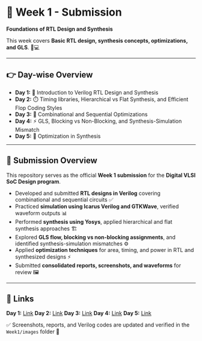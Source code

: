 # 📌 Week 1 - Submission

**Foundations of RTL Design and Synthesis**

This week covers **Basic RTL design, synthesis concepts, optimizations, and GLS**. 🚀💻

---

## 👉 Day-wise Overview

- **Day 1:** 📘 Introduction to Verilog RTL Design and Synthesis
- **Day 2:** ⏱️ Timing libraries, Hierarchical vs Flat Synthesis, and Efficient Flop Coding Styles
- **Day 3:** 🔧 Combinational and Sequential Optimizations
- **Day 4:** ⚡ GLS, Blocking vs Non-Blocking, and Synthesis-Simulation Mismatch
- **Day 5:** 🏁 Optimization in Synthesis

---

## 📝 Submission Overview

This repository serves as the official **Week 1 submission** for the **Digital VLSI SoC Design program**.

- Developed and submitted **RTL designs in Verilog** covering combinational and sequential circuits ✅
- Practiced **simulation using Icarus Verilog and GTKWave**, verified waveform outputs 📊
- Performed **synthesis using Yosys**, applied hierarchical and flat synthesis approaches 🏗️
- Explored **GLS flow, blocking vs non-blocking assignments**, and identified synthesis-simulation mismatches ⚙️
- Applied **optimization techniques** for area, timing, and power in RTL and synthesized designs ⚡
- Submitted **consolidated reports, screenshots, and waveforms** for review 🖼️

---

## 🔗 Links

 **Day 1:** [Link](https://github.com/Govindan-M/riscv-soc-tapeout/tree/main/Week%201/Day%201) **Day 2:** [Link](https://github.com/Govindan-M/riscv-soc-tapeout/tree/main/Week%201/Day%202) **Day 3:** [Link](https://github.com/Govindan-M/riscv-soc-tapeout/tree/main/Week%201/Day%203) **Day 4:** [Link](https://github.com/Govindan-M/riscv-soc-tapeout/tree/main/Week%201/Day%204) **Day 5:** [Link](https://github.com/Govindan-M/riscv-soc-tapeout/tree/main/Week%201/Day%205)

✅ Screenshots, reports, and Verilog codes are updated and verified in the `Week1/images` folder 📂
